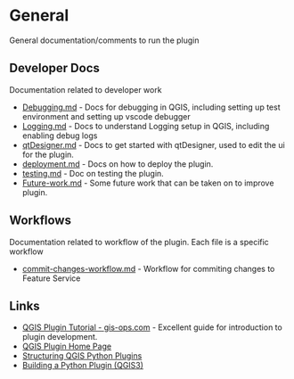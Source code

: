 # General
General documentation/comments to run the plugin

## Developer Docs
Documentation related to developer work
- [Debugging.md](./developer-docs/debugging.md) - Docs for debugging in QGIS, including setting up test environment and setting up vscode debugger
- [Logging.md](./developer-docs/logging.md) - Docs to understand Logging setup in QGIS, including enabling debug logs
- [qtDesigner.md](./developer-docs/qtDesigner.md) - Docs to get started with qtDesigner, used to edit the ui for the plugin.
- [deployment.md](./developer-docs/deployment.md) - Docs on how to deploy the plugin. 
- [testing.md](./developer-docs/testing.md) - Doc on testing the plugin.
- [Future-work.md](./Future-work.md) - Some future work that can be taken on to improve plugin.


## Workflows
Documentation related to workflow of the plugin. Each file is a specific workflow
- [commit-changes-workflow.md](./workflows/commit-changes-workflow.md) - Workflow for commiting changes to Feature Service


## Links
- [QGIS Plugin Tutorial - gis-ops.com](https://gis-ops.com/qgis-3-plugin-tutorial-plugin-development-reference-guide/) - Excellent guide for introduction to plugin development.
- [QGIS Plugin Home Page](https://plugins.qgis.org/)
- [Structuring QGIS Python Plugins](https://docs.qgis.org/testing/en/docs/pyqgis_developer_cookbook/plugins/plugins.html#structuring-python-plugins)
- [Building a Python Plugin (QGIS3)](https://www.qgistutorials.com/en/docs/3/building_a_python_plugin.html#building-a-python-plugin-qgis3)

